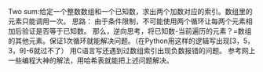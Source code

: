 Two sum:给定一个整数数组和一个已知数，求出两个加数对应的索引。数组里的元素只能调用一次。
思路：
  由于条件限制，不可能使用两个循环让每两个元素相加后验证是否等于已知数。
  那么，逆向思考，将已知数-当前遍历的元素？=数组的其他元素。保证1次循环就能解决问题。（在Python用这样的逻辑写出现[3，5，3，9]-6就过不了）
  用C语言写还遇到过数组索引出现负数报错的问题。
  参考网上一些编程大神的解法，用哈希表就能把上述问题解决。
  
